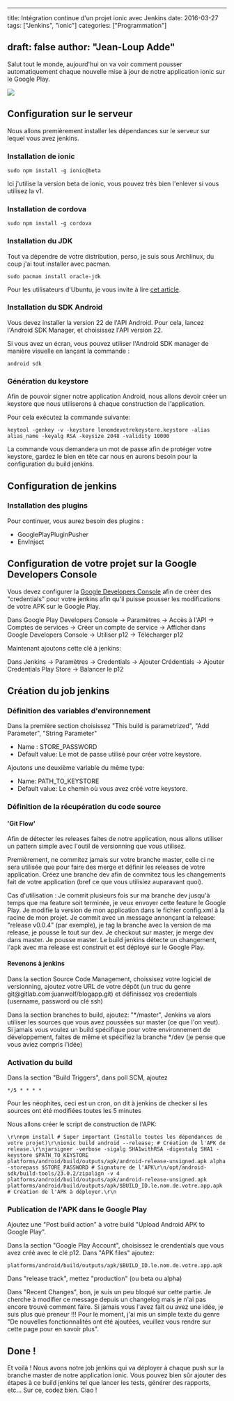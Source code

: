 
---
title: Intégration continue d'un projet ionic avec Jenkins
date: 2016-03-27
tags: ["Jenkins", "ionic"]
categories: ["Programmation"]

draft: false
author: "Jean-Loup Adde"
---

Salut tout le monde, aujourd'hui on va voir comment pousser
automatiquement chaque nouvelle mise à jour de notre application ionic
sur le Google Play.

![](/post_preview/20160327_124355_article-banner-ionic-ci-bis.png)

Configuration sur le serveur
----------------------------

Nous allons premièrement installer les dépendances sur le serveur sur
lequel vous avez jenkins.

### Installation de ionic

    sudo npm install -g ionic@beta

Ici j'utilise la version beta de ionic, vous pouvez très bien
l'enlever si vous utilisez la v1.

### Installation de cordova

    sudo npm install -g cordova

### Installation du JDK

Tout va dépendre de votre distribution, perso, je suis sous Archlinux,
du coup j'ai tout installer avec pacman.



    sudo pacman install oracle-jdk



Pour les utilisateurs d'Ubuntu, je vous invite à lire [cet
article](https://www.digitalocean.com/community/tutorials/how-to-install-java-on-ubuntu-with-apt-get%22).



### Installation du SDK Android



Vous devez installer la version 22 de l'API Android. Pour cela, lancez
l'Android SDK Manager, et choisissez l'API version 22.



Si vous avez un écran, vous pouvez utiliser l'Android SDK manager de
manière visuelle en lançant la commande :



    android sdk



### Génération du keystore



Afin de pouvoir signer notre application Android, nous allons devoir
créer un keystore que nous utiliserons à chaque construction de
l'application.



Pour cela exécutez la commande suivante:



    keytool -genkey -v -keystore lenomdevotrekeystore.keystore -alias alias_name -keyalg RSA -keysize 2048 -validity 10000



La commande vous demandera un mot de passe afin de protéger votre
keystore, gardez le bien en tête car nous en aurons besoin pour la
configuration du build jenkins.



Configuration de jenkins
------------------------

### Installation des plugins

Pour continuer, vous aurez besoin des plugins :

-   GooglePlayPluginPusher
-   EnvInject

Configuration de votre projet sur la Google Developers Console
--------------------------------------------------------------

Vous devez configurer la [Google Developers
Console](https://play.google.com/apps/publish/#ApiAccessPlace)
afin de créer des "credentials" pour votre jenkins afin qu'il
puisse pousser les modifications de votre APK sur le Google Play.



Dans Google Play Developers Console -\> Paramètres -\> Accès à l'API
-\> Comptes de services -\> Créer un compte de service -\> Afficher dans
Google Developers Console -\> Utiliser p12 -\> Télécharger
p12



Maintenant ajoutons cette clé à jenkins:



Dans Jenkins -\> Paramètres -\> Credentials -\> Ajouter Crédentials -\>
Ajouter Credentials Play Store -\> Balancer le p12



Création du job jenkins
-----------------------



### Définition des variables d'environnement



Dans la première section choisissez "This build is parametrized",
"Add Parameter", "String Parameter"



-   Name : STORE\_PASSWORD
-   Default value: Le mot de passe utilisé pour créer votre keystore.



Ajoutons une deuxième variable du même type:



-   Name: PATH\_TO\_KEYSTORE
-   Default value: Le chemin où vous avez créé votre keystore.



### Définition de la récupération du code source



#### 'Git Flow'

Afin de détecter les releases faites de notre application, nous allons
utiliser un pattern simple avec l'outil de versionning que vous
utilisez.

Premièrement, ne commitez jamais sur votre branche master, celle ci ne
sera utilisée que pour faire des merge et définir les releases de votre
application. Créez une branche dev afin de commitez tous les changements
fait de votre application (bref ce que vous utilisiez auparavant quoi).



Cas d'utilisation : Je commit plusieurs fois sur ma branche dev
jusqu'à temps que ma feature soit terminée, je veux envoyer cette
feature le Google Play. Je modifie la version de mon application dans le
fichier config.xml à la racine de mon projet. Je commit avec un message
annonçant la release: "release v0.0.4" (par exemple), je tag la
branche avec la version de ma release, je pousse le tout sur dev. Je
checkout sur master, je merge dev dans master. Je pousse master. Le
build jenkins détecte un changement, l'apk avec ma release est
construit et est déployé sur le Google Play.



#### Revenons à jenkins



Dans la section Source Code Management, choissisez votre logiciel de
versionning, ajoutez votre URL de votre dépôt (un truc du genre
git\@gitlab.com:juanwolf/blogapp.git) et définissez vos credentials
(username, password ou clé ssh)



Dans la section branches to build, ajoutez: "\*/master", Jenkins
va alors utiliser les sources que vous avez poussées sur master (ce que
l'on veut). Si jamais vous voulez un build spécifique pour votre
environnement de développement, faites de même et spécifiez la branche
\*/dev (je pense que vous aviez compris l'idée)

### Activation du build



Dans la section "Build Triggers", dans poll SCM, ajoutez



    */5 * * * *



Pour les néophites, ceci est un cron, on dit à jenkins de checker si les
sources ont été modifiées toutes les 5 minutes



Nous allons créer le script de construction de l'APK:



    \r\nnpm install # Super important (Installe toutes les dépendances de votre projet)\r\nionic build android --release; # Création de l'APK de release.\r\njarsigner -verbose -sigalg SHA1withRSA -digestalg SHA1 -keystore $PATH_TO_KEYSTORE platforms/android/build/outputs/apk/android-release-unsigned.apk alpha -storepass $STORE_PASSWORD # Signature de l'APK\r\n/opt/android-sdk/build-tools/23.0.2/zipalign -v 4 platforms/android/build/outputs/apk/android-release-unsigned.apk platforms/android/build/outputs/apk/$BUILD_ID.le.nom.de.votre.app.apk  # Création de l'APK à déployer.\r\n



### Publication de l'APK dans le Google Play



Ajoutez une "Post build action" à votre build "Upload Android
APK to Google Play".



Dans la section "Google Play Account", choisissez le crendentials
que vous avez créé avec le clé p12. Dans "APK files" ajoutez:



    platforms/android/build/outputs/apk/$BUILD_ID.le.nom.de.votre.app.apk



Dans "release track", mettez "production" (ou beta ou alpha)



Dans "Recent Changes", bon, je suis un peu bloqué sur cette
partie. Je cherche à modifier ce message depuis un changelog mais je
n'ai pas encore trouvé comment faire. Si jamais vous l'avez fait ou
avez une idée, je suis plus que preneur !!! Pour le moment, j'ai mis un
simple texte du genre "De nouvelles fonctionnalités ont été ajoutées,
veuillez vous rendre sur cette page pour en savoir plus".

Done !
------

Et voilà ! Nous avons notre job jenkins qui va déployer à chaque push
sur la branche master de notre application ionic. Vous pouvez bien sûr
ajouter des étapes à ce build jenkins tel que lancer les tests, générer
des rapports, etc... Sur ce, codez bien. Ciao !

